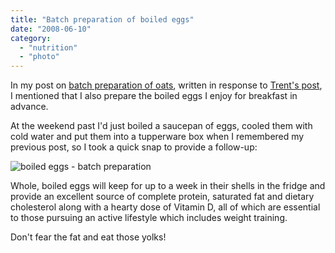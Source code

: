 ```yaml
---
title: "Batch preparation of boiled eggs"
date: "2008-06-10"
category:
  - "nutrition"
  - "photo"
---
```


In my post on [batch preparation of oats](/2008/05/12/oats-weekly-batch-preparation/), written in response to [Trent's post](http://www.thesimpledollar.com/2008/05/09/making-your-own-homemade-oatmeal-packets-a-visual-guide-and-cost-analysis/), I mentioned that I also prepare the boiled eggs I enjoy for breakfast in advance.

At the weekend past I'd just boiled a saucepan of eggs, cooled them with cold water and put them into a tupperware box when I remembered my previous post, so I took a quick snap to provide a follow-up:

![boiled eggs - batch preparation](/wp-content/uploads/2008/06/tupperware_eggs_cropped_scaled.jpg "boiled eggs - cropped, scaled")

Whole, boiled eggs will keep for up to a week in their shells in the fridge and provide an excellent source of complete protein, saturated fat and dietary cholesterol along with a hearty dose of Vitamin D, all of which are essential to those pursuing an active lifestyle which includes weight training.

Don't fear the fat and eat those yolks!
